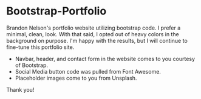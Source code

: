 # Bootstrap-Portfolio
Brandon Nelson's portfolio website utilizing bootstrap code. I prefer a minimal, clean, look. With that said, I opted out of heavy colors in the background on purpose. I'm happy with the results, but I will continue to fine-tune this portfolio site.

* Navbar, header, and contact form in the website comes to you courtesy of Bootstrap.
* Social Media button code was pulled from Font Awesome.
* Placeholder images come to you from Unsplash.

Thank you!
